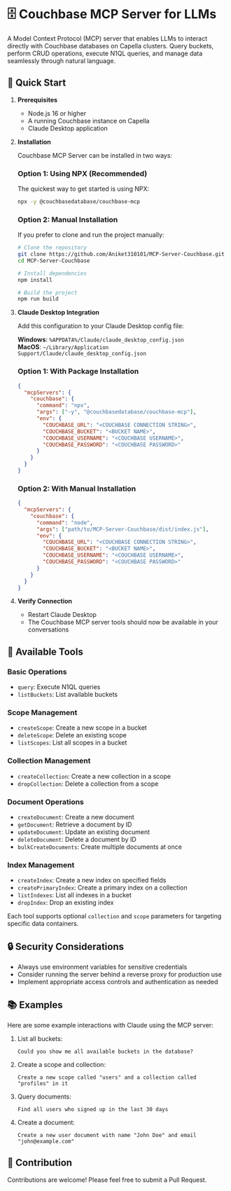# 🗄️ Couchbase MCP Server for LLMs

A Model Context Protocol (MCP) server that enables LLMs to interact directly with Couchbase databases on Capella clusters. Query buckets, perform CRUD operations, execute N1QL queries, and manage data seamlessly through natural language.

## 🚀 Quick Start

1. **Prerequisites**

   - Node.js 16 or higher
   - A running Couchbase instance on Capella
   - Claude Desktop application

2. **Installation**

   Couchbase MCP Server can be installed in two ways:

   ### Option 1: Using NPX (Recommended)

   The quickest way to get started is using NPX:

   ```bash
   npx -y @couchbasedatabase/couchbase-mcp
   ```

   ### Option 2: Manual Installation

   If you prefer to clone and run the project manually:

   ```bash
   # Clone the repository
   git clone https://github.com/Aniket310101/MCP-Server-Couchbase.git
   cd MCP-Server-Couchbase

   # Install dependencies
   npm install

   # Build the project
   npm run build
   ```

3. **Claude Desktop Integration**

   Add this configuration to your Claude Desktop config file:

   **Windows**: `%APPDATA%/Claude/claude_desktop_config.json`  
   **MacOS**: `~/Library/Application Support/Claude/claude_desktop_config.json`

   ### Option 1: With Package Installation

   ```json
   {
     "mcpServers": {
       "couchbase": {
         "command": "npx",
         "args": ["-y", "@couchbasedatabase/couchbase-mcp"],
         "env": {
           "COUCHBASE_URL": "<COUCHBASE CONNECTION STRING>",
           "COUCHBASE_BUCKET": "<BUCKET NAME>",
           "COUCHBASE_USERNAME": "<COUCHBASE USERNAME>",
           "COUCHBASE_PASSWORD": "<COUCHBASE PASSWORD>"
         }
       }
     }
   }
   ```

   ### Option 2: With Manual Installation

   ```json
   {
     "mcpServers": {
       "couchbase": {
         "command": "node",
         "args": ["path/to/MCP-Server-Couchbase/dist/index.js"],
         "env": {
           "COUCHBASE_URL": "<COUCHBASE CONNECTION STRING>",
           "COUCHBASE_BUCKET": "<BUCKET NAME>",
           "COUCHBASE_USERNAME": "<COUCHBASE USERNAME>",
           "COUCHBASE_PASSWORD": "<COUCHBASE PASSWORD>"
         }
       }
     }
   }
   ```

4. **Verify Connection**

   - Restart Claude Desktop
   - The Couchbase MCP server tools should now be available in your conversations

## 📝 Available Tools

### Basic Operations

- `query`: Execute N1QL queries
- `listBuckets`: List available buckets

### Scope Management

- `createScope`: Create a new scope in a bucket
- `deleteScope`: Delete an existing scope
- `listScopes`: List all scopes in a bucket

### Collection Management

- `createCollection`: Create a new collection in a scope
- `dropCollection`: Delete a collection from a scope

### Document Operations

- `createDocument`: Create a new document
- `getDocument`: Retrieve a document by ID
- `updateDocument`: Update an existing document
- `deleteDocument`: Delete a document by ID
- `bulkCreateDocuments`: Create multiple documents at once

### Index Management

- `createIndex`: Create a new index on specified fields
- `createPrimaryIndex`: Create a primary index on a collection
- `listIndexes`: List all indexes in a bucket
- `dropIndex`: Drop an existing index

Each tool supports optional `collection` and `scope` parameters for targeting specific data containers.

## 🔒 Security Considerations

- Always use environment variables for sensitive credentials
- Consider running the server behind a reverse proxy for production use
- Implement appropriate access controls and authentication as needed

## 📚 Examples

Here are some example interactions with Claude using the MCP server:

1. List all buckets:

   ```
   Could you show me all available buckets in the database?
   ```

2. Create a scope and collection:

   ```
   Create a new scope called "users" and a collection called "profiles" in it
   ```

3. Query documents:

   ```
   Find all users who signed up in the last 30 days
   ```

4. Create a document:
   ```
   Create a new user document with name "John Doe" and email "john@example.com"
   ```

## 🤝 Contribution

Contributions are welcome! Please feel free to submit a Pull Request.
